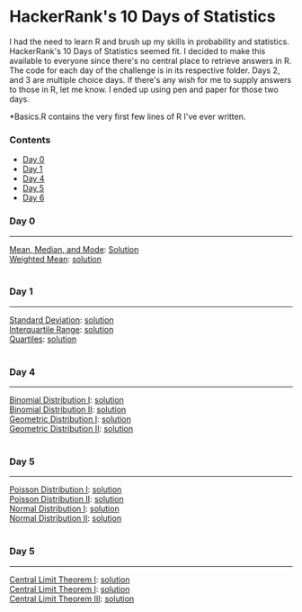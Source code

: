 # HackerRank's 10 Days of Statistics

I had the need to learn R and brush up my skills in probability and statistics.  HackerRank's 10 Days of Statistics seemed fit.  I decided to make this available to everyone since there's no central place to retrieve answers in R.  The code for each day of the challenge is in its respective folder.  Days 2, and 3 are multiple choice days.  If there's any wish for me to supply answers to those in R, let me know.  I ended up using pen and paper for those two days.

*Basics.R contains the very first few lines of R I've ever written.

### Contents

* [Day 0](#day-0) 
* [Day 1](#day-1)
* [Day 4](#day-4)
* [Day 5](#day-5)
* [Day 6](#day-6)

### Day 0
---

[Mean, Median, and Mode](https://www.hackerrank.com/challenges/s10-basic-statistics/problem): 
[Solution](https://github.com/mattfazza/10_Days_Of_Statistics/blob/master/Day_0/Mean_Median_Mode.R)
<br>
[Weighted Mean](https://www.hackerrank.com/challenges/s10-weighted-mean/problem): 
[solution](https://github.com/mattfazza/10_Days_Of_Statistics/blob/master/Day_0/Weighted_Mean.R)
<br><br>

### Day 1
---

[Standard Deviation](https://www.hackerrank.com/challenges/s10-standard-deviation/problem): 
[solution](https://github.com/mattfazza/10_Days_Of_Statistics/blob/master/Day_1/Standard_Deviation.R)
<br>
[Interquartile Range](https://www.hackerrank.com/challenges/s10-interquartile-range/problem): 
[solution](https://github.com/mattfazza/10_Days_Of_Statistics/blob/master/Day_1/Interquartile_Range.R)
<br>
[Quartiles](https://www.hackerrank.com/challenges/s10-quartiles/problem): 
[solution](https://github.com/mattfazza/10_Days_Of_Statistics/blob/master/Day_1/Quartiles.R)
<br><br>

### Day 4
---

[Binomial Distribution I](https://www.hackerrank.com/challenges/s10-binomial-distribution-1/problem): 
[solution](https://github.com/mattfazza/10_Days_Of_Statistics/blob/master/Day_4/Binomial_Distribution_I.R)
<br>
[Binomial Distribution II](https://www.hackerrank.com/challenges/s10-binomial-distribution-2/problem): 
[solution](https://github.com/mattfazza/10_Days_Of_Statistics/blob/master/Day_4/Binomial_Distribution_II.R)
<br>
[Geometric Distribution I](https://www.hackerrank.com/challenges/s10-geometric-distribution-1/problem): 
[solution](https://github.com/mattfazza/10_Days_Of_Statistics/blob/master/Day_4/Geometric_Distribution_II.R)
<br>
[Geometric Distribution II](https://www.hackerrank.com/challenges/s10-geometric-distribution-1/problem): 
[solution](https://github.com/mattfazza/10_Days_Of_Statistics/blob/master/Day_4/Geometric_Distribution_II.R)
<br><br>

### Day 5
---

[Poisson Distribution I](https://www.hackerrank.com/challenges/s10-poisson-distribution-1/problem): 
[solution](https://github.com/mattfazza/10_Days_Of_Statistics/blob/master/Day_5/Poisson_Distribution_I.R)
<br>
[Poisson Distribution II](https://www.hackerrank.com/challenges/s10-poisson-distribution-2/problem): 
[solution](https://github.com/mattfazza/10_Days_Of_Statistics/blob/master/Day_5/Poisson_Distribution_II.R)
<br>
[Normal Distribution I](https://www.hackerrank.com/challenges/s10-normal-distribution-1/problem): 
[solution](https://github.com/mattfazza/10_Days_Of_Statistics/blob/master/Day_5/Normal_Distribution_I.R)
<br>
[Normal Distribution II](https://www.hackerrank.com/challenges/s10-normal-distribution-2/problem): 
[solution](https://github.com/mattfazza/10_Days_Of_Statistics/blob/master/Day_5/Normal_Distribution_II.R)
<br><br>

### Day 5
---

[Central Limit Theorem I](https://www.hackerrank.com/challenges/s10-the-central-limit-theorem-1/problem): 
[solution](https://github.com/mattfazza/10_Days_Of_Statistics/blob/master/Day_5/Poisson_Distribution_I.R)
<br>
[Central Limit Theorem I](https://www.hackerrank.com/challenges/s10-the-central-limit-theorem-2/problem): 
[solution](https://github.com/mattfazza/10_Days_Of_Statistics/blob/master/Day_5/Poisson_Distribution_II.R)
<br>
[Central Limit Theorem III](https://www.hackerrank.com/challenges/s10-the-central-limit-theorem-3/problem): 
[solution](https://github.com/mattfazza/10_Days_Of_Statistics/blob/master/Day_5/Normal_Distribution_II.R)
<br><br>
